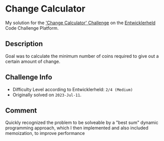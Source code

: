 # Change Calculator

My solution for the ['Change Calculator' Challenge](https://platform.entwicklerheld.de/challenge/change-calculator?technology=java) on the [Entwicklerheld](https://platform.entwicklerheld.de/) Code Challenge Platform.

Description
---
Goal was to calculate the minimum number of coins required to give out a certain amount of change.

Challenge Info
---
* Difficulty Level according to Entwicklerheld: `2/4 (Medium)`
* Originally solved on `2023-Jul-11`.

Comment
---
Quickly recognized the problem to be solveable by a "best sum" dynamic programming approach, which I then implemented and also included memoization, to improve performance